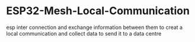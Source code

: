 # ESP32-Mesh-Local-Communication
esp inter connection and exchange information between them to creat a local communication and collect data to send it to a data centre
